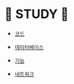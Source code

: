 # 🐜 STUDY 🐝

  - [`코드`](https://github.com/thswhdrjs/Stduy/tree/main/Code)

  - [`데이터베이스`](https://github.com/thswhdrjs/Stduy/tree/main/DB)

  - [`기능`](https://github.com/thswhdrjs/Stduy/tree/main/Function)

  - [`네트워크`](https://github.com/thswhdrjs/Stduy/tree/main/Network)